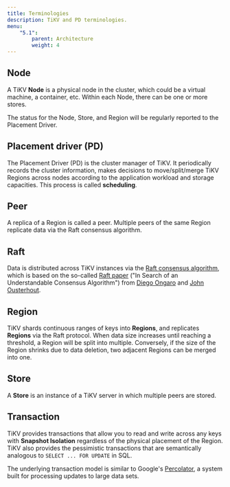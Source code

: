 ```yaml
---
title: Terminologies
description: TiKV and PD terminologies.
menu:
    "5.1":
        parent: Architecture
        weight: 4
---
```


## Node

A TiKV **Node** is a physical node in the cluster, which could be a virtual machine, a container, etc. Within each Node, there can be one or more stores.

The status for the Node, Store, and Region will be regularly reported to the Placement Driver.

## Placement driver (PD)

The Placement Driver (PD) is the cluster manager of TiKV. It periodically records the cluster information, makes decisions to move/split/merge TiKV Regions across nodes according to the application workload and storage capacities. This process is called **scheduling**.

## Peer

A replica of a Region is called a peer. Multiple peers of the same Region replicate data via the Raft consensus algorithm.

## Raft

Data is distributed across TiKV instances via the [Raft consensus algorithm](https://raft.github.io/), which is based on the so-called [Raft paper](https://raft.github.io/raft.pdf) ("In Search of an Understandable Consensus Algorithm") from [Diego Ongaro](https://ongardie.net/diego/) and [John Ousterhout](https://web.stanford.edu/~ouster/cgi-bin/home.php).

## Region

TiKV shards continuous ranges of keys into **Regions**, and replicates **Regions** via the Raft protocol. When data size increases until reaching a threshold, a Region will be split into multiple. Conversely, if the size of the Region shrinks due to data deletion, two adjacent Regions can be merged into one.

## Store

A **Store** is an instance of a TiKV server in which multiple peers are stored.

## Transaction

TiKV provides transactions that allow you to read and write across any keys with **Snapshot Isolation** regardless of the physical placement of the Region. TiKV also provides the pessimistic transactions that are semantically analogous to `SELECT ... FOR UPDATE` in SQL.

The underlying transaction model is similar to Google's [Percolator](https://ai.google/research/pubs/pub36726), a system built for processing updates to large data sets.